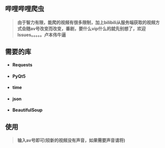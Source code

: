 ## 哔哩哔哩爬虫

> #### 由于智力有限，能爬的视频有很多限制，加上bilibili从服务端获取的视频方式会随av号改变而改变，番剧，要什么vip什么的就先别想了，欢迎lssues。。。。。卢本伟牛逼

## 需要的库

- #### Requests

- #### PyQt5

- #### time

- #### json

- #### BeautifulSoup

## 使用

> #### 输入av号即可(较新的视频没有声音，如果需要声音请将)

